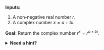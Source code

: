 **Inputs:**

1. A non-negative real number $r$.
2. A complex number $x = a + bi$.

**Goal:** Return the complex number $r^x = r^{a + bi}$.

<details>
  <summary><b>Need a hint?</b></summary>
  You can use the fact that $r = e^{\ln r}$ to convert exponent bases. Remember though, $\ln r$ is only defined for positive numbers - make sure to check for $r = 0$ separately!

  Q# namespace `Microsoft.Quantum.Math` includes useful functions `Log()`, `Sin()`, and `Cos()`.
</details>
